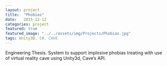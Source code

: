 ```yaml
---
layout: project
title:  "Phobias"
date:   2015-12-12
categories: project
featured: true
featured_image: "../../assets/img/Projects/Phobias.jpg"
tags: Unity3D, C#, CAVE
---
```


Engineering Thesis.
System to support implosive phobias treating with use of virtual reality cave
using Unity3d, Cave’s API.
